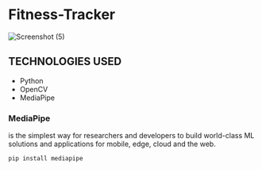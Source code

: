 # Fitness-Tracker

![Screenshot (5)](https://github.com/rahulbaburaj1/Fitness-Tracker-/assets/44516492/ca6f0ae8-0a22-4e5b-b0cd-7ccb2f9cf912)


## TECHNOLOGIES USED
*  Python
*  OpenCV
*  MediaPipe

### MediaPipe
  is the simplest way for researchers and developers to build world-class ML solutions and applications for mobile, edge, cloud and the web.
```bash
pip install mediapipe
```
